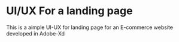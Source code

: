 # UI/UX For a landing page
 This is a aimple UI-UX for landing page for an E-commerce website developed in Adobe-Xd
